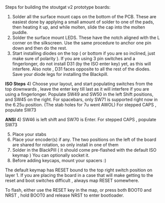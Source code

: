 Steps for building the stoutgat v2 prototype boards: 

1) Solder all the surface mount caps on the bottom of the PCB. 
These are easiest done by applying a small amount  of solder to one of the pads, then heating it up, and while molten, slide the cap into the molten puddle.
2) Solder the surface mount LEDS. These have the notch aligned with the L corner on the silkscreen. 
Use the same procedure to anchor one pin down and then do the rest.
3) Start installing diodes on the top ( or bottom if you are so inclined, just make sure of polarity ). 
If you are using 3 pin switches and a fingerlonger, do not install D31 (by the ISO enter key) yet, as this will interfere. 
Also note , D31 faces opposite to all the rest of the diodes. Save your diode legs for installing the Blackpill.

**ISO Steps**
4) Choose your layout, and start populating switches from the top downwards , leave the enter key till last as it will interfere if you are using a fingerlonger.
Populate SW49 and SW50 in the left Shift positions, and SW45 on the right.
For spacebars, only SW71 is supported right now in the 6.25u position. (The stab holes for 7u went AWOL)
For stepped CAPS , populate SW73


**ANSI**
4) SW46 is left shift and SW70 is Enter. For stepped CAPS , populate SW73

5) Place your stabs
6) Place your encoder(s) if any. The two positions on the left of the board are shared for rotation, so only install in one of them
7) Solder in the BlackPill ( it should come pre-flashed with the default ISO keymap ) You can optionally socket it.
8) Before adding keycaps, mount your spacers :)

The default keymap has RESET bound to the top right switch position on layer 1. 
If you are placing the board in a case that will make getting to the reset and boot switches difficult , always map RESET somewhere.

To flash, either use the RESET key in the map, or press both BOOT0 and NRST , hold BOOT0 and release NRST to enter bootloader.
